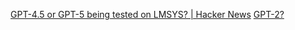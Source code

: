 
[GPT-4.5 or GPT-5 being tested on LMSYS? | Hacker News](https://news.ycombinator.com/item?id=40199715)
[GPT-2?](https://rentry.co/GPT2)
